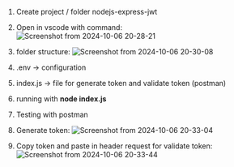 1. Create project / folder nodejs-express-jwt
2. Open in vscode with command:
   ![Screenshot from 2024-10-06 20-28-21](https://github.com/user-attachments/assets/22044ac0-1264-4831-979d-84865dee4965)
   
3. folder structure:
   ![Screenshot from 2024-10-06 20-30-08](https://github.com/user-attachments/assets/01e74595-4e77-4cf4-87f3-cbe15412fedd)

4. .env -> configuration
5. index.js -> file for generate token and validate token (postman)
6. running with **node index.js**
7. Testing with postman
8. Generate token:
   ![Screenshot from 2024-10-06 20-33-04](https://github.com/user-attachments/assets/1562af11-f4cd-4bdb-8581-dea2435577b7)

10. Copy token and paste in header request for validate token:
    ![Screenshot from 2024-10-06 20-33-44](https://github.com/user-attachments/assets/accdd9cc-9a60-4758-8fa1-b6352b148350)
